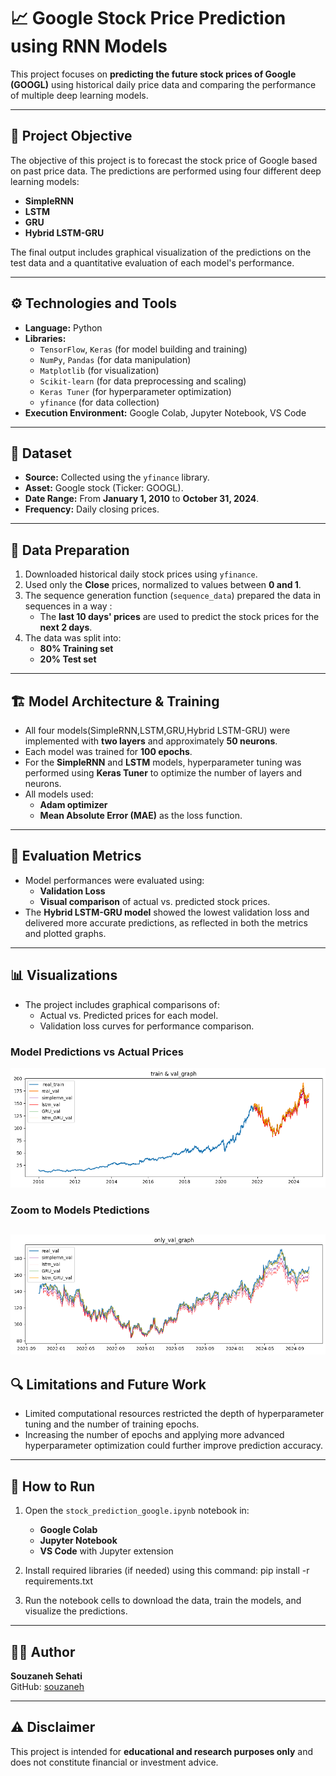 # 📈 Google Stock Price Prediction using RNN Models

This project focuses on **predicting the future stock prices of Google (GOOGL)** using historical daily price data and comparing the performance of multiple deep learning models.

---

## 🎯 Project Objective

The objective of this project is to forecast the stock price of Google based on past price data. The predictions are performed using four different deep learning models:

- **SimpleRNN**
- **LSTM**
- **GRU**
- **Hybrid LSTM-GRU**

The final output includes graphical visualization of the predictions on the test data and a quantitative evaluation of each model's performance.

---

## ⚙️ Technologies and Tools

- **Language:** Python
- **Libraries:** 
  - `TensorFlow`, `Keras` (for model building and training)
  - `NumPy`, `Pandas` (for data manipulation)
  - `Matplotlib` (for visualization)
  - `Scikit-learn` (for data preprocessing and scaling)
  - `Keras Tuner` (for hyperparameter optimization)
  - `yfinance` (for data collection)
- **Execution Environment:** Google Colab, Jupyter Notebook, VS Code

---

## 📅 Dataset

- **Source:** Collected using the `yfinance` library.
- **Asset:** Google stock (Ticker: GOOGL).
- **Date Range:** From **January 1, 2010** to **October 31, 2024**.
- **Frequency:** Daily closing prices.

---

## 🔄 Data Preparation

1. Downloaded historical daily stock prices using `yfinance`.
2. Used only the **Close** prices, normalized to values between **0 and 1**.
3. The sequence generation function (`sequence_data`) prepared the data in sequences  in a way :
   - The **last 10 days' prices** are used to predict the stock prices for the **next 2 days**.
4. The data was split into:
   - **80% Training set**
   - **20% Test set**

---

## 🏗️ Model Architecture & Training

- All four models(SimpleRNN,LSTM,GRU,Hybrid LSTM-GRU) were implemented with **two layers** and approximately **50 neurons**.
- Each model was trained for **100 epochs**.
- For the **SimpleRNN** and **LSTM** models, hyperparameter tuning was performed using **Keras Tuner** to optimize the number of layers and neurons.
- All models used:
  - **Adam optimizer**
  - **Mean Absolute Error (MAE)** as the loss function.

---

## 📏 Evaluation Metrics

- Model performances were evaluated using:
  - **Validation Loss**
  - **Visual comparison** of actual vs. predicted stock prices.
- The **Hybrid LSTM-GRU model** showed the lowest validation loss and delivered more accurate predictions, as reflected in both the metrics and plotted graphs.

---

## 📊 Visualizations

- The project includes graphical comparisons of:
  - Actual vs. Predicted prices for each model.
  - Validation loss curves for performance comparison.

### Model Predictions vs Actual Prices
![train data and  test Predictions](images/actual_vs_predictd.png)

###  Zoom to Models Ptedictions
![Comparison: Predictions of 4 Models ](images/model_comprison.png)
---

## 🔍 Limitations and Future Work

- Limited computational resources restricted the depth of hyperparameter tuning and the number of training epochs.
- Increasing the number of epochs and applying more advanced hyperparameter optimization could further improve prediction accuracy.

---

## 🚀 How to Run

1. Open the `stock_prediction_google.ipynb` notebook in:
   - **Google Colab**
   - **Jupyter Notebook**
   - **VS Code** with Jupyter extension
2. Install required libraries (if needed) using this command:
pip install -r requirements.txt

3. Run the notebook cells to download the data, train the models, and visualize the predictions.

---

## 👩‍💻 Author

**Souzaneh Sehati**  
GitHub: [souzaneh](https://github.com/souzaneh)

---

## ⚠️ Disclaimer

This project is intended for **educational and research purposes only** and does not constitute financial or investment advice.


